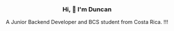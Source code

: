 <p align="center">
<!-- <img src="https://media4.giphy.com/media/v1.Y2lkPTc5MGI3NjExOTQ5bXRpcmVmNDR3Nno1dXJuZWNjdXQ4OXA1MXc1ajltNzB5djM0eiZlcD12MV9pbnRlcm5hbF9naWZfYnlfaWQmY3Q9Zw/Qn74oPyaKYBpVWdA7t/giphy.gif"> -->
  
</p>


**<h3 align="center">Hi, 👋 I'm Duncan</h3>**
<p align="center">A Junior Backend Developer and BCS student from Costa Rica. !!!</p>
<h1></h1>
